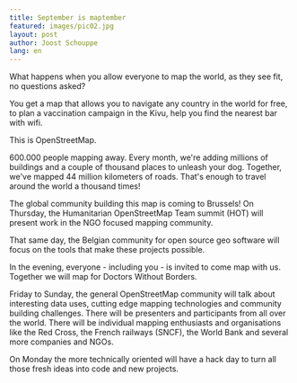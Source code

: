 ```yaml
---
title: September is maptember
featured: images/pic02.jpg
layout: post
author: Joost Schouppe
lang: en
---
```


<p>What happens when you allow everyone to map the world, as they see fit, no questions asked?

 

You get a map that allows you to navigate any country in the world for free, to plan a vaccination campaign in the Kivu, help you find the nearest bar with wifi.

 

This is OpenStreetMap. 

 

600.000 people mapping away. Every month, we're adding millions of buildings and a couple of thousand places to unleash your dog. Together, we've mapped 44 million kilometers of roads. That's enough to travel around the world a thousand times!

 

The global community building this map is coming to Brussels! On Thursday, the Humanitarian OpenStreetMap Team summit (HOT) will present work in the NGO focused mapping community.

That same day, the Belgian community for open source geo software will focus on the tools that make these projects possible.

 

In the evening, everyone - including you - is invited to come map with us. Together we will map for Doctors Without Borders.

 

Friday to Sunday, the general OpenStreetMap community will talk about interesting data uses,  cutting edge mapping technologies and community building challenges. There will be presenters and participants from all over the world. There will be individual mapping enthusiasts and organisations like the Red Cross, the French railways (SNCF), the World Bank and several more companies and NGOs.

 

On Monday the more technically oriented will have a hack day to turn all those fresh ideas into code and new projects.</p>